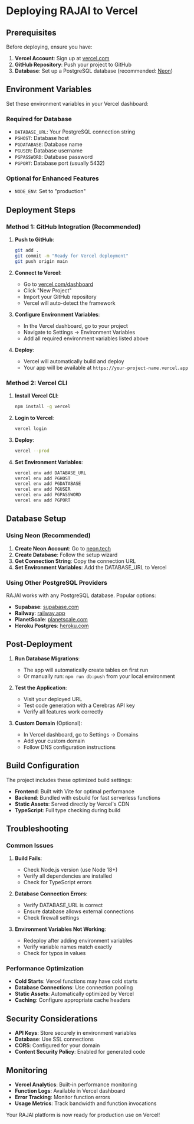 # Deploying RAJAI to Vercel

## Prerequisites

Before deploying, ensure you have:

1. **Vercel Account**: Sign up at [vercel.com](https://vercel.com)
2. **GitHub Repository**: Push your project to GitHub
3. **Database**: Set up a PostgreSQL database (recommended: [Neon](https://neon.tech))

## Environment Variables

Set these environment variables in your Vercel dashboard:

### Required for Database
- `DATABASE_URL`: Your PostgreSQL connection string
- `PGHOST`: Database host
- `PGDATABASE`: Database name
- `PGUSER`: Database username
- `PGPASSWORD`: Database password
- `PGPORT`: Database port (usually 5432)

### Optional for Enhanced Features
- `NODE_ENV`: Set to "production"

## Deployment Steps

### Method 1: GitHub Integration (Recommended)

1. **Push to GitHub**:
   ```bash
   git add .
   git commit -m "Ready for Vercel deployment"
   git push origin main
   ```

2. **Connect to Vercel**:
   - Go to [vercel.com/dashboard](https://vercel.com/dashboard)
   - Click "New Project"
   - Import your GitHub repository
   - Vercel will auto-detect the framework

3. **Configure Environment Variables**:
   - In the Vercel dashboard, go to your project
   - Navigate to Settings → Environment Variables
   - Add all required environment variables listed above

4. **Deploy**:
   - Vercel will automatically build and deploy
   - Your app will be available at `https://your-project-name.vercel.app`

### Method 2: Vercel CLI

1. **Install Vercel CLI**:
   ```bash
   npm install -g vercel
   ```

2. **Login to Vercel**:
   ```bash
   vercel login
   ```

3. **Deploy**:
   ```bash
   vercel --prod
   ```

4. **Set Environment Variables**:
   ```bash
   vercel env add DATABASE_URL
   vercel env add PGHOST
   vercel env add PGDATABASE
   vercel env add PGUSER
   vercel env add PGPASSWORD
   vercel env add PGPORT
   ```

## Database Setup

### Using Neon (Recommended)

1. **Create Neon Account**: Go to [neon.tech](https://neon.tech)
2. **Create Database**: Follow the setup wizard
3. **Get Connection String**: Copy the connection URL
4. **Set Environment Variables**: Add the DATABASE_URL to Vercel

### Using Other PostgreSQL Providers

RAJAI works with any PostgreSQL database. Popular options:
- **Supabase**: [supabase.com](https://supabase.com)
- **Railway**: [railway.app](https://railway.app)
- **PlanetScale**: [planetscale.com](https://planetscale.com)
- **Heroku Postgres**: [heroku.com](https://heroku.com)

## Post-Deployment

1. **Run Database Migrations**:
   - The app will automatically create tables on first run
   - Or manually run: `npm run db:push` from your local environment

2. **Test the Application**:
   - Visit your deployed URL
   - Test code generation with a Cerebras API key
   - Verify all features work correctly

3. **Custom Domain** (Optional):
   - In Vercel dashboard, go to Settings → Domains
   - Add your custom domain
   - Follow DNS configuration instructions

## Build Configuration

The project includes these optimized build settings:

- **Frontend**: Built with Vite for optimal performance
- **Backend**: Bundled with esbuild for fast serverless functions
- **Static Assets**: Served directly by Vercel's CDN
- **TypeScript**: Full type checking during build

## Troubleshooting

### Common Issues

1. **Build Fails**:
   - Check Node.js version (use Node 18+)
   - Verify all dependencies are installed
   - Check for TypeScript errors

2. **Database Connection Errors**:
   - Verify DATABASE_URL is correct
   - Ensure database allows external connections
   - Check firewall settings

3. **Environment Variables Not Working**:
   - Redeploy after adding environment variables
   - Verify variable names match exactly
   - Check for typos in values

### Performance Optimization

- **Cold Starts**: Vercel functions may have cold starts
- **Database Connections**: Use connection pooling
- **Static Assets**: Automatically optimized by Vercel
- **Caching**: Configure appropriate cache headers

## Security Considerations

- **API Keys**: Store securely in environment variables
- **Database**: Use SSL connections
- **CORS**: Configured for your domain
- **Content Security Policy**: Enabled for generated code

## Monitoring

- **Vercel Analytics**: Built-in performance monitoring
- **Function Logs**: Available in Vercel dashboard
- **Error Tracking**: Monitor function errors
- **Usage Metrics**: Track bandwidth and function invocations

Your RAJAI platform is now ready for production use on Vercel!